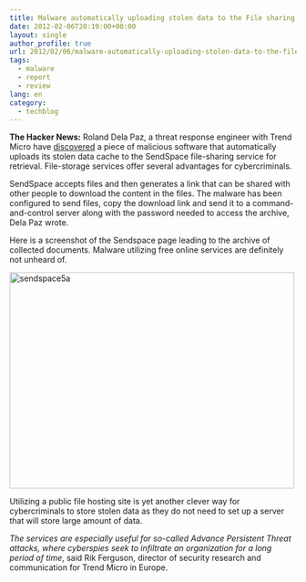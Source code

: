 ```yaml
---
title: Malware automatically uploading stolen data to the File sharing sites
date: 2012-02-06T20:19:00+00:00
layout: single
author_profile: true
url: 2012/02/06/malware-automatically-uploading-stolen-data-to-the-file-sharing-sites/
tags:
  - malware
  - report
  - review
lang: en
category: 
  - techblog
---
```

**The Hacker News:** Roland Dela Paz, a threat response engineer with Trend Micro have [discovered](http://blog.trendmicro.com/malware-uses-sendspace-to-store-stolen-documents/) a piece of malicious software that automatically uploads its stolen data cache to the SendSpace file-sharing service for retrieval. File-storage services offer several advantages for cybercriminals.

SendSpace accepts files and then generates a link that can be shared with other people to download the content in the files. The malware has been configured to send files, copy the download link and send it to a command-and-control server along with the password needed to access the archive, Dela Paz wrote. 

Here is a screenshot of the Sendspace page leading to the archive of collected documents. Malware utilizing free online services are definitely not unheard of. 

[<img title="sendspace5a" border="0" alt="sendspace5a" src="http://lh6.ggpht.com/-RIoDb5qC9UU/TzAu0TQUvGI/AAAAAAAAEhQ/ZVDuAAUXLKo/sendspace5a%252520%2525281%252529_thumb%25255B7%25255D.jpg?imgmax=800" width="500" height="379" />](http://lh4.ggpht.com/-rN0QUHqDd4A/TzAr4sSliYI/AAAAAAAAEhI/EyVWk_gCpTI/s1600-h/sendspace5a%252520%2525281%252529%25255B11%25255D.jpg) 

Utilizing a public file hosting site is yet another clever way for cybercriminals to store stolen data as they do not need to set up a server that will store large amount of data. 

_The services are especially useful for so-called Advance Persistent Threat attacks, where cyberspies seek to infiltrate an organization for a long period of time_, said Rik Ferguson, director of security research and communication for Trend Micro in Europe.